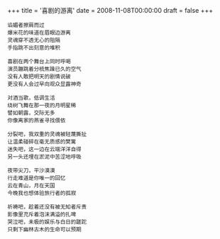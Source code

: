 +++
title = '喜剧的游离'
date = 2008-11-08T00:00:00
draft = false
+++

<div class="poem">

```
谄媚者擦肩而过
爆米花的味道在眉眼边游离
灵魂穿不透无心的阻隔
手指跳不出刻意的堆积

喜剧在两个舞台上同时呼喝
演员蹦跳着分梳焦躁已久的空气
没有人敢把明天的剧情说破
更没有人会过早向观众显露神奇

对酒当歌，低调生活
绕树飞舞在那一夜的月明星稀
譬如朝露，交际无多
你像离家的燕雀寻找偎依

分裂吧，我双重的灵魂被轻蔑撕扯
让温柔碰碎在毫无质感的樊篱
迷失吧，这一边在云端洋洋自得
另一头还埋在淤泥中苦涩地呼吸

夜带尖刀，平沙漠漠
行走难道是你唯一的回忆
云在青山，月在天国
今晚我也想体验旅行者的孤寂

祈祷吧，趁着还没有被无知者斥责
影像里充斥着泡沫满溢的扎啤
哭泣吧，未极的娱乐与白日的蹉跎
只剩下幽林古木的生命可以预期
```

</div>
